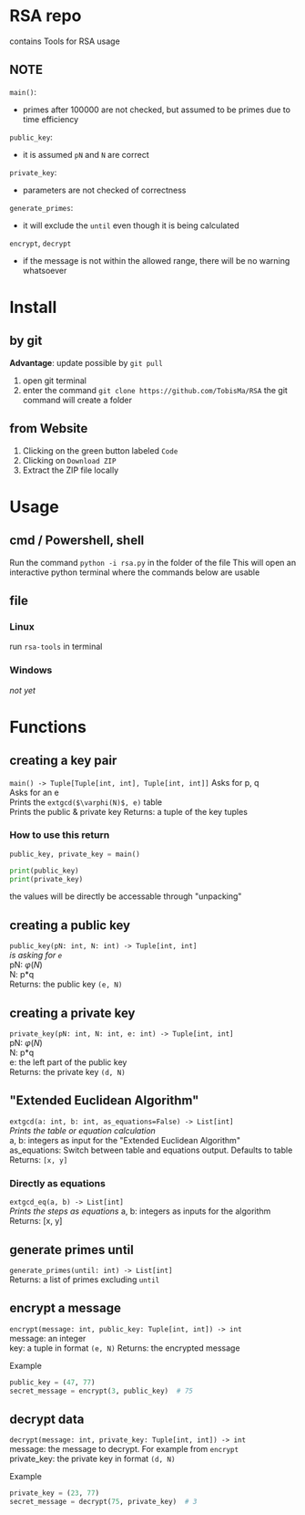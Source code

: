 # RSA repo
contains Tools for RSA usage

## NOTE

`main()`:
- primes after 100000 are not checked, but assumed to be primes due to time efficiency

`public_key`:
- it is assumed `pN` and `N` are correct

`private_key`:
- parameters are not checked of correctness

`generate_primes`:
- it will exclude the `until` even though it is being calculated

`encrypt`, `decrypt`
- if the message is not within the allowed range, there will be no warning whatsoever

# Install
## by git
**Advantage**: update possible by `git pull`

1. open git terminal
2. enter the command `git clone https://github.com/TobisMa/RSA`
   the git command will create a folder

## from Website
1. Clicking on the green button labeled `Code`
2. Clicking on `Download ZIP`
3. Extract the ZIP file locally


# Usage
## cmd / Powershell, shell
Run the command `python -i rsa.py` in the folder of the file
This will open an interactive python terminal where the commands below are usable

## file
### Linux
run `rsa-tools` in terminal

### Windows
_not yet_

# Functions
## creating a key pair
`main() -> Tuple[Tuple[int, int], Tuple[int, int]]`
Asks for p, q  
Asks for an e  
Prints the `extgcd($\varphi(N)$, e)` table  
Prints the public & private key
Returns: a tuple of the key tuples

### How to use this return
```python
public_key, private_key = main()

print(public_key)
print(private_key)
```
the values will be directly be accessable through "unpacking"

## creating a public key
`public_key(pN: int, N: int) -> Tuple[int, int]`  
_is asking for `e`_  
pN: $\varphi(N)$  
N: p*q  
Returns: the public key `(e, N)`

## creating a private key
`private_key(pN: int, N: int, e: int) -> Tuple[int, int]`  
pN: $\varphi(N)$  
N: p*q  
e: the left part of the public key  
Returns: the private key `(d, N)`

## "Extended Euclidean Algorithm"
`extgcd(a: int, b: int, as_equations=False) -> List[int]`  
_Prints the table or equation calculation_  
a, b: integers as input for the "Extended Euclidean Algorithm"  
as_equations: Switch between table and equations output. Defaults to table  
Returns: `[x, y]`  

### Directly as equations
`extgcd_eq(a, b) -> List[int]`  
_Prints the steps as equations_
a, b: integers as inputs for the algorithm
Returns: [x, y]

## generate primes until
`generate_primes(until: int) -> List[int]`  
Returns: a list of primes excluding `until` 

## encrypt a message
`encrypt(message: int, public_key: Tuple[int, int]) -> int`  
message: an integer  
key: a tuple in format `(e, N)`
Returns: the encrypted message

Example
```python
public_key = (47, 77)
secret_message = encrypt(3, public_key)  # 75
```

## decrypt data
`decrypt(message: int, private_key: Tuple[int, int]) -> int`  
message: the message to decrypt. For example from `encrypt`  
private_key: the private key in format `(d, N)`

Example
```python
private_key = (23, 77)
secret_message = decrypt(75, private_key)  # 3
```
